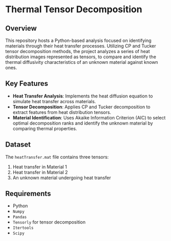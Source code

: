 # Thermal Tensor Decomposition

## Overview
This repository hosts a Python-based analysis focused on identifying materials through their heat transfer processes. Utilizing CP and Tucker tensor decomposition methods, the project analyzes a series of heat distribution images represented as tensors, to compare and identify the thermal diffusivity characteristics of an unknown material against known ones.

## Key Features
- **Heat Transfer Analysis**: Implements the heat diffusion equation to simulate heat transfer across materials.
- **Tensor Decomposition**: Applies CP and Tucker decomposition to extract features from heat distribution tensors.
- **Material Identification**: Uses Akaike Information Criterion (AIC) to select optimal decomposition ranks and identify the unknown material by comparing thermal properties.

## Dataset
The `heatTransfer.mat` file contains three tensors:
1. Heat transfer in Material 1
2. Heat transfer in Material 2
3. An unknown material undergoing heat transfer

## Requirements
- Python
- `Numpy`
- `Pandas`
- `Tensorly` for tensor decomposition
- `Itertools`
- `Scipy`


